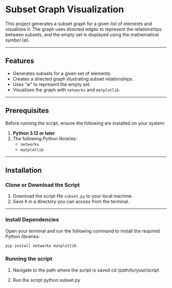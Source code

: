 # Subset Graph Visualization

This project generates a subset graph for a given list of elements and visualizes it. The graph uses directed edges to represent the relationships between subsets, and the empty set is displayed using the mathematical symbol (∅).

---

## Features

- Generates subsets for a given set of elements.
- Creates a directed graph illustrating subset relationships.
- Uses "∅" to represent the empty set.
- Visualizes the graph with `networkx` and `matplotlib`.

---

## Prerequisites

Before running the script, ensure the following are installed on your system:

1. **Python 3.12 or later**
2. The following Python libraries:
   - `networkx`
   - `matplotlib`

---

## Installation

### Clone or Download the Script

1. Download the script file `subset.py` to your local machine.
2. Save it in a directory you can access from the terminal.

---

### Install Dependencies

Open your terminal and run the following command to install the required Python libraries:

```bash
pip install networkx matplotlib
```

### Running the script
1. Navigate to the path where the script is saved
cd /path/to/your/script

2. Run the script
python subset.py


